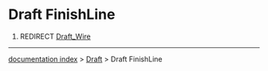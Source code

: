 # Draft FinishLine
1.  REDIRECT [Draft\_Wire](Draft_Wire.md)

---
[documentation index](../README.md) > [Draft](Draft_Workbench.md) > Draft FinishLine
